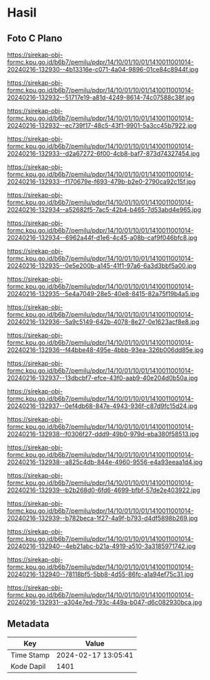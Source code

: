 # Hasil

## Foto C Plano

https://sirekap-obj-formc.kpu.go.id/b6b7/pemilu/pdpr/14/10/01/10/01/1410011001014-20240216-132930--4b13316e-c071-4a04-9896-01ce84c8944f.jpg

https://sirekap-obj-formc.kpu.go.id/b6b7/pemilu/pdpr/14/10/01/10/01/1410011001014-20240216-132932--51717e19-a81d-4249-8614-74c07588c38f.jpg

https://sirekap-obj-formc.kpu.go.id/b6b7/pemilu/pdpr/14/10/01/10/01/1410011001014-20240216-132932--ec739f17-48c5-43f1-9901-5a3cc45b7922.jpg

https://sirekap-obj-formc.kpu.go.id/b6b7/pemilu/pdpr/14/10/01/10/01/1410011001014-20240216-132933--d2a67272-6f00-4cb8-baf7-873d74327454.jpg

https://sirekap-obj-formc.kpu.go.id/b6b7/pemilu/pdpr/14/10/01/10/01/1410011001014-20240216-132933--f170679e-f693-479b-b2e0-2790ca92c15f.jpg

https://sirekap-obj-formc.kpu.go.id/b6b7/pemilu/pdpr/14/10/01/10/01/1410011001014-20240216-132934--a52682f5-7ac5-42b4-b465-7d53abd4e965.jpg

https://sirekap-obj-formc.kpu.go.id/b6b7/pemilu/pdpr/14/10/01/10/01/1410011001014-20240216-132934--6962a44f-d1e6-4c45-a08b-caf9f046bfc8.jpg

https://sirekap-obj-formc.kpu.go.id/b6b7/pemilu/pdpr/14/10/01/10/01/1410011001014-20240216-132935--0e5e200b-a145-41f1-97a6-6a3d3bbf5a00.jpg

https://sirekap-obj-formc.kpu.go.id/b6b7/pemilu/pdpr/14/10/01/10/01/1410011001014-20240216-132935--5e4a7049-28e5-40e8-8415-82a75f19b4a5.jpg

https://sirekap-obj-formc.kpu.go.id/b6b7/pemilu/pdpr/14/10/01/10/01/1410011001014-20240216-132936--5a9c5149-642b-4078-8e27-0e1623acf8e8.jpg

https://sirekap-obj-formc.kpu.go.id/b6b7/pemilu/pdpr/14/10/01/10/01/1410011001014-20240216-132936--f44bbe48-495e-4bbb-93ea-326b006dd85e.jpg

https://sirekap-obj-formc.kpu.go.id/b6b7/pemilu/pdpr/14/10/01/10/01/1410011001014-20240216-132937--13dbcbf7-efce-43f0-aab9-40e204d0b50a.jpg

https://sirekap-obj-formc.kpu.go.id/b6b7/pemilu/pdpr/14/10/01/10/01/1410011001014-20240216-132937--0ef4db68-847e-4943-936f-c87d9fc15d24.jpg

https://sirekap-obj-formc.kpu.go.id/b6b7/pemilu/pdpr/14/10/01/10/01/1410011001014-20240216-132938--f0306f27-ddd9-49b0-979d-eba380f58513.jpg

https://sirekap-obj-formc.kpu.go.id/b6b7/pemilu/pdpr/14/10/01/10/01/1410011001014-20240216-132938--a825c4db-844e-4960-9556-e4a93eeaa1d4.jpg

https://sirekap-obj-formc.kpu.go.id/b6b7/pemilu/pdpr/14/10/01/10/01/1410011001014-20240216-132939--b2b268d0-6fd6-4699-bfbf-57de2e403922.jpg

https://sirekap-obj-formc.kpu.go.id/b6b7/pemilu/pdpr/14/10/01/10/01/1410011001014-20240216-132939--b782beca-1f27-4a9f-b793-d4df5898b269.jpg

https://sirekap-obj-formc.kpu.go.id/b6b7/pemilu/pdpr/14/10/01/10/01/1410011001014-20240216-132940--4eb21abc-b21a-4919-a510-3a3185971742.jpg

https://sirekap-obj-formc.kpu.go.id/b6b7/pemilu/pdpr/14/10/01/10/01/1410011001014-20240216-132940--78118bf5-5bb8-4d55-86fc-a1a94ef75c31.jpg

https://sirekap-obj-formc.kpu.go.id/b6b7/pemilu/pdpr/14/10/01/10/01/1410011001014-20240216-132931--a304e7ed-793c-449a-b047-d6c082930bca.jpg


## Metadata

| Key        | Value               |
| ---------- | ------------------- |
| Time Stamp | 2024-02-17 13:05:41 |
| Kode Dapil | 1401                |



